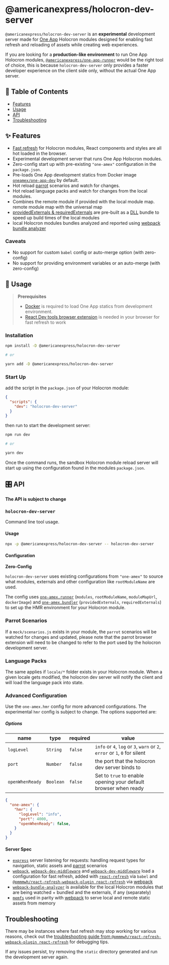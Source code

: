 [one-app-dev]: https://hub.docker.com/r/oneamex/one-app-dev
[parrot]: https://github.com/americanexpress/parrot
[One App]: https://github.com/americanexpress/one-app
[one-app-bundler]: https://github.com/americanexpress/one-app-cli/tree/main/packages/one-app-bundler
[dll plugin]: https://webpack.js.org/plugins/dll-plugin/
[providedExternals & requiredExternals]: https://github.com/americanexpress/one-app-cli/tree/main/packages/one-app-bundler#providedexternals--requiredexternals
[one-app-runner]: https://github.com/americanexpress/one-app-cli/tree/main/packages/one-app-runner
[express]: https://github.com/expressjs/express
[memfs]: https://github.com/streamich/memfs
[webpack]: https://github.com/webpack/webpack
[webpack-dev-middleware]: https://github.com/webpack/webpack-dev-middleware
[webpack-hot-middleware]: https://github.com/webpack-contrib/webpack-hot-middleware
[webpack bundle analyzer]: https://github.com/webpack-contrib/webpack-bundle-analyzer
[react-refresh-webpack-plugin]: https://github.com/pmmmwh/react-refresh-webpack-plugin
[react-refresh]: https://github.com/facebook/react/tree/master/packages/react-refresh
[react-refresh-troubleshooting]: https://github.com/pmmmwh/react-refresh-webpack-plugin/blob/main/docs/TROUBLESHOOTING.md
[docker]: https://www.docker.com/
[React Dev tools extension]: https://reactjs.org/blog/2019/08/15/new-react-devtools.html
# @americanexpress/holocron-dev-server

`@americanexpress/holocron-dev-server` is an **experimental** development server
made for [One App][One APP] Holocron modules designed for enabling fast refresh and reloading of assets
while creating web experiences.

If you are looking for a **production-like environment**
to run One App Holocron modules, [`@americanexpress/one-app-runner`][one-app-runner] would be the right tool of choice, this is 
                                                                                                                      because `holocron-dev-server` only provides a faster developer experience
                                                                                                                      on the client side only, without the actual One App server.

## 📖 Table of Contents

* [Features](#-features)
* [Usage](#-usage)
* [API](#%EF%B8%8F-api)
* [Troubleshooting](#-troubleshooting)

## ✨ Features

- [Fast refresh][react-refresh] for Holocron modules, React components and styles are all hot loaded in the browser.
- Experimental development server that runs One App Holocron modules.
- Zero-config start up with pre-existing `"one-amex"` configuration in the `package.json`.
- Pre-loads One App development statics from Docker image [`oneamex/one-app-dev`](one-app-dev) by default.
- Hot reload [parrot][parrot] scenarios and watch for changes.
- Hot reload language packs and watch for changes from the local modules.
- Combines the remote module if provided with the local module map.
 remote module map with the universal map
- [providedExternals & requiredExternals][providedExternals & requiredExternals] are pre-built as a [DLL][dll plugin] bundle to speed up build times of the local modules
- local Holocron modules bundles analyzed and reported using [webpack bundle analyzer][webpack bundle analyzer]

### Caveats
- No support for custom `babel` config or auto-merge option (with zero-config)
- No support for providing environment variables or an auto-merge (with zero-config)

## 🤹‍ Usage

> **Prerequisites**
> - [Docker][docker] is required to load One App statics from development environment.
> - [React Dev tools browser extension][React Dev tools extension] is needed in your browser for fast refresh to work

### Installation

```bash
npm install -D @americanexpress/holocron-dev-server

# or

yarn add -D @americanexpress/holocron-dev-server
```

### Start Up

add the script in the `package.json` of your Holocron module:

```json
{
  "scripts": {
    "dev": "holocron-dev-server"
  }
}
```

then run to start the development server:

```bash
npm run dev

# or

yarn dev
```

Once the command runs, the sandbox Holocron module reload server
will start up using the configuration found in the modules `package.json`.

## 🎛️ API

**The API is subject to change**

### `holocron-dev-server`

Command line tool usage.
#### Usage

```bash
npx -p @americanexpress/holocron-dev-server -- holocron-dev-server
```

#### Configuration

**Zero-Config**

`holocron-dev-server` uses existing configurations from `"one-amex"`
to source what modules, externals and other configuration like
`rootModuleName` are used.

The config uses [`one-amex.runner`][one-app-runner] (`modules`, `rootModuleName`, `moduleMapUrl`, `dockerImage`)
and [`one-amex.bundler`][one-app-bundler] (`providedExternals`, `requiredExternals`)
to set up the HMR environment for your Holocron module.

### Parrot Scenarios
If a `mock/scenarios.js` exists in your module,
the `parrot` scenarios will be watched for changes and updated,
please note that the parrot browser extension will need to be changed to refer 
to the port used by the holocron development server.

### Language Packs
The same applies if `locale/*` folder exists in your Holocron module.
When a given locale gets modified, the holocron dev server will notify the client
and will load the language pack into state.

### Advanced Configuration
Use the `one-amex.hmr` config for
more advanced configurations. The experimental `hmr` config is
subject to change. The options supported are:

##### Options

| name | type | required | value |
|---|---|---|---|
| `logLevel` | `String` | `false` | `info` or `4`, `log` or `3`, `warn` or `2`, `error` or `1`, `0` for silent |
| `port` | `Number` | `false` |the port that the holocron dev server binds to |
| `openWhenReady` | `Boolean` | `false` | Set to `true` to enable opening your default browser when ready |

```json
{
  "one-amex": {
    "hmr": {
      "logLevel": "info",
      "port": 4000,
      "openWhenReady": false,
    }
  }
}
```

#### Server Spec

- [`express`][express] server listening for requests: handling request types for navigation, static assets and [parrot] scenarios
- [`webpack`][webpack], [`webpack-dev-middleware`][webpack-dev-middleware] and [`webpack-dev-middleware`](webpack-dev-middleware) load a configuration for fast refresh, added with [`react-refresh`][react-refresh] via `babel` and [`@pmmmwh/react-refresh-webpack-plugin react-refresh`][react-refresh-webpack-plugin] via [webpack]
- [`webpack-bundle-analyzer`][webpack bundle analyzer] is available for the local Holocron modules that are being watched + bundled and the externals, if any (separately)
- [`memfs`][memfs] used in parity with [webpack] to serve local and remote static assets from memory

## Troubleshooting

There may be instances where fast refresh may stop working
for various reasons, check out the
[troubleshooting guide from `@pmmmwh/react-refresh-webpack-plugin react-refresh`](react-refresh-troubleshooting)
for debugging tips.

If any issues persist, try removing the `static` directory generated
and run the development server again.
